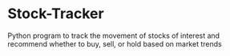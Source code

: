 # Stock-Tracker
Python program to track the movement of stocks of interest and recommend whether to buy, sell, or hold based on market trends
